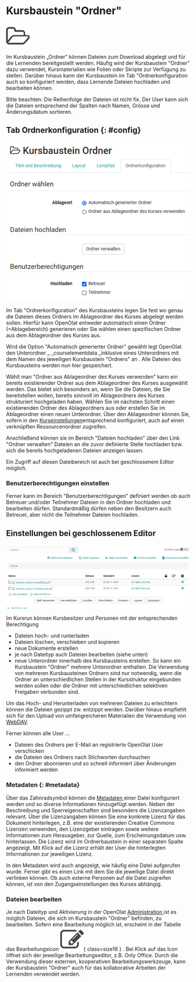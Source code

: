 # Kursbaustein "Ordner"

![folder icon](assets/folder.png)

Im Kursbaustein „Ordner“ können Dateien zum Download abgelegt und für die
Lernenden bereitgestellt werden. Häufig wird der Kursbaustein "Ordner" dazu
verwendet, Kursmaterialien wie Folien oder Skripte zur Verfügung zu stellen.
Darüber hinaus kann der Kursbaustein im Tab "Ordnerkonfiguration auch so
konfiguriert werden, dass Lernende Dateien hochladen und bearbeiten können.

  

Bitte beachten: Die Reihenfolge der Dateien ist nicht fix. Der User kann sich
die Dateien entsprechend der Spalten nach Namen, Grösse und Änderungsdatum
sortieren.

##  Tab Ordnerkonfiguration {: #config}

![tab folder configuration](assets/KB_Ordner_16.png)

Im Tab "Ordnerkonfiguration" des Kursbausteins legen Sie fest wo genau die
Dateien dieses Ordners im Ablageordner des Kurses abgelegt werden sollen.
Hierfür kann OpenOlat entweder automatisch einen Ordner (=Ablagebereich)
generieren oder Sie wählen einen spezifischen Ordner aus dem Ablageordner des
Kurses aus.

Wird die Option "Automatisch generierter Ordner" gewählt legt OpenOlat den
Unterordner _ _courselementdata   _inklusive eines Unterordners mit dem Namen
des jeweiligen Kursbaustein "Ordners" an _._ Alle Dateien des Kursbausteins
werden nun hier gespeichert.

Wählt man "Ordner aus Ablageordner des Kurses verwenden" kann ein bereits
existierender Ordner aus dem Ablageordner des Kurses ausgewählt werden. Das
bietet sich besonders an, wenn Sie die Dateien, die Sie bereitstellen wollen,
bereits sinnvoll im Ablageordners des Kurses strukturiert hochgeladen haben.
Wählen Sie im nächsten Schritt einen existierenden Ordner des Ablageordners
aus oder erstellen Sie im Ablageordner einen neuen Unterordner. Über den
Ablageordner können Sie, sofern in den 
[Kurseinstellungen](../learningresources/Course_Settings.de.md)entsprechend konfiguriert, auch
auf einen verknüpften Ressourcenordner zugreifen.

Anschließend können sie im Bereich "Dateien hochladen" über den Link "Ordner
verwalten" Dateien an die zuvor definierte Stelle hochladen bzw. sich die
bereits hochgeladenen Dateien anzeigen lassen.

Ein Zugriff auf diesen Dateibereich ist auch bei geschlossenem Editor möglich.

### Benutzerberechtigungen einstellen
Ferner kann im Bereich "Benutzerberechtigungen" definiert werden ob auch
Betreuer und/oder Teilnehmer Dateien in den Ordner hochladen und bearbeiten
dürfen. Standardmäßig dürfen neben den Besitzern auch Betreuer, aber nicht die
Teilnehmer Dateien hochladen.

## Einstellungen bei geschlossenem Editor

![folder screenshot](assets/KB_Ordner.png)

Im Kursrun können Kursbesitzer und Personen mit der entsprechenden
Berechtigung

  * Dateien hoch- und runterladen
  * Dateien löschen, verschieben und kopieren
  * neue Dokumente erstellen
  * je nach Dateityp auch Dateien bearbeiten (siehe unten)
  * neue Unterordner innerhalb des Kursbausteins erstellen. So kann ein Kursbaustein "Ordner" mehrere Unterordner enthalten. Die Verwendung von mehreren Kursbausteinen Ordnern sind nur notwendig, wenn die Ordner an unterschiedlichen Stellen in der Kursstruktur eingebunden werden sollen oder die Ordner mit unterschiedlichen selektiven Freigaben verbunden sind.

Um das Hoch- und Herunterladen von mehreren Dateien zu erleichtern können die
Dateien gezippt zw. entzippt werden. Darüber hinaus empfiehlt sich für den
Upload von umfangreicheren Materialien die Verwendung von
[WebDAV](../basic_concepts/Using_WebDAV.de.md).

Ferner können alle User ...

  * Dateien des Ordners per E-Mail an registrierte OpenOlat User verschicken
  * die Dateien des Ordners nach Stichworten durchsuchen
  * den Ordner abonnieren und so schnell informiert über Änderungen informiert werden

###  Metadaten {: #metadata}

Über das Zahnradsymbol können die 
[Metadaten ](../basic_concepts/Full_Text_Search.de.md#metadata)einer Datei
konfiguriert werden und so diverse Informationen hinzugefügt werden. Neben der
Beschreibung und Sperreigenschaften sind besonders die Lizenzangaben relevant.
Über die Lizenzangaben können Sie eine konkrete Lizenz für das Dokument
hinterlegen, z.B. eine der existierenden Creative Commons Lizenzen verwenden,
den Lizenzgeber eintragen sowie weitere Informationen zum Herausgeber, zur
Quelle, zum Erscheinungsdatum usw. hinterlassen. Die Lizenz wird im
Ordnerbaustein in einer separaten Spalte angezeigt. Mit Klick auf die Lizenz
erhält der User die hinterlegten Informationen zur jeweiligen Lizenz.

In den Metadaten wird auch angezeigt, wie häufig eine Datei aufgerufen wurde.
Ferner gibt es einen Link mit dem Sie die jeweilige Datei direkt verlinken
können. Ob auch externe Personen auf die Datei zugreifen können, ist von den
Zugangseinstellungen des Kurses abhängig.

### Dateien bearbeiten

Je nach Dateityp und Aktivierung in der OpenOlat [Administration ](../../manual_admin/administration/External_Tools_-_Administration.de.md) ist es möglich Dateien, die sich im Kursbaustein "Ordner" befinden, zu bearbeiten. Sofern eine Bearbeitung möglich ist, erscheint in der Tabelle das Bearbeitungsicon ![editing icon](assets/test.png){ class=size16 } . Bei Klick auf das Icon öffnet sich der jeweilige Bearbeitungseditor, z.B. Only Office. Durch die Verwendung dieser externen, kooperativen Bearbeitungswerkzeuge, kann der Kursbaustein "Ordner" auch für das kollaborative Arbeiten der Lernenden verwendet werden.